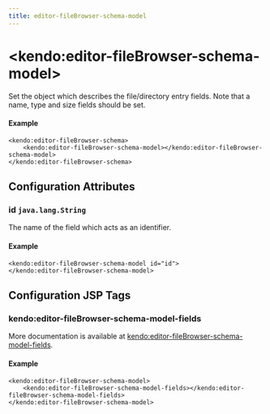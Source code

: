 ```yaml
---
title: editor-fileBrowser-schema-model
---
```


# \<kendo:editor-fileBrowser-schema-model\>

Set the object which describes the file/directory entry fields. Note that a name, type and size fields should be set.

#### Example
    <kendo:editor-fileBrowser-schema>
        <kendo:editor-fileBrowser-schema-model></kendo:editor-fileBrowser-schema-model>
    </kendo:editor-fileBrowser-schema>

## Configuration Attributes

### id `java.lang.String`

The name of the field which acts as an identifier.

#### Example
    <kendo:editor-fileBrowser-schema-model id="id">
    </kendo:editor-fileBrowser-schema-model>


##  Configuration JSP Tags

### kendo:editor-fileBrowser-schema-model-fields



More documentation is available at [kendo:editor-fileBrowser-schema-model-fields](/api/wrappers/jsp/editor/filebrowser-schema-model-fields).

#### Example

    <kendo:editor-fileBrowser-schema-model>
        <kendo:editor-fileBrowser-schema-model-fields></kendo:editor-fileBrowser-schema-model-fields>
    </kendo:editor-fileBrowser-schema-model>

